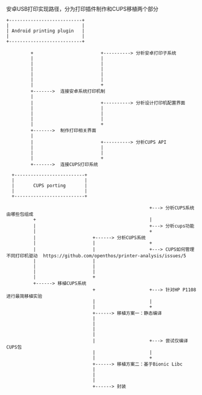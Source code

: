 安卓USB打印实现路径，分为打印插件制作和CUPS移植两个部分


```
+---------------------------+
|                           |
| Android printing plugin   |
|                           |
+---------------------------+
```
             +                         +----------> 分析安卓打印子系统
             |                         |
             |                         |
             |                         |
             |                         |
             |                         |
             |                         +
             +------->  连接安卓系统打印机制
             |
             |                         +----------> 分析设计打印机配置界面
             |                         |
             |                         |
             |                         |
             |                         +
             +------->  制作打印相关界面
             |
             |                         +----------> 分析CUPS API
             |                         |
             |                         |
             |                         +
             +------->  连接CUPS打印系统


```
  +--------------------------+
  |                          |
  |       CUPS porting       |
  |                          |
  +--------------------------+
```

                                                         +---> 分析CUPS系统由哪些包组成
              +                                          |
              |                                          +---> 分析cups功能
              |                                          +
              |                     +------> 分析CUPS系统
              |                     |                    +
              |                     |                    +---> CUPS如何管理不同打印机驱动  https://github.com/openthos/printer-analysis/issues/5
              |                     |
              |                     |
              |                     |
              |                     +
              +------> 移植CUPS系统
                                    +                    +---> 针对HP P1108进行最简移植实验
                                    |                    |
                                    |                    +
                                    +------> 移植方案一：静态编译
                                    |
                                    |
                                    |
                                    |
                                    |                    +---> 尝试仅编译CUPS包
                                    |                    |
                                    |                    +
                                    +------> 移植方案二：基于Bionic Libc
                                    |
                                    |
                                    |
                                    +------> 封装
